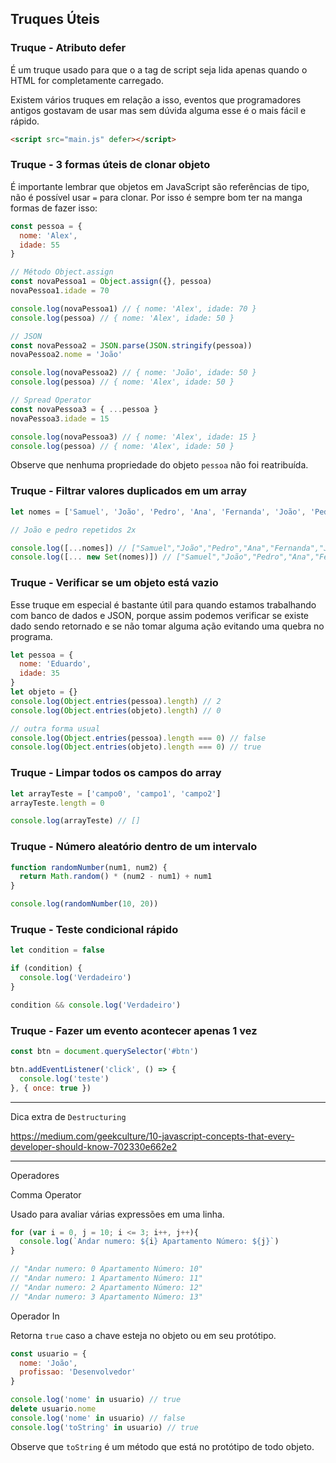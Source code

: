 ## Truques Úteis

### Truque - Atributo defer

É um truque usado para que o a tag de script seja lida apenas quando o HTML for completamente carregado.

Existem vários truques em relação a isso, eventos que programadores antigos gostavam de usar mas sem dúvida alguma esse é o mais fácil e rápido.

````html
<script src="main.js" defer></script>
````

### Truque - 3 formas úteis de clonar objeto

É importante lembrar que objetos em JavaScript são referências de tipo, não é possível usar `=` para clonar. Por isso é sempre bom ter na manga formas de fazer isso:

````js
const pessoa = {
  nome: 'Alex',
  idade: 55
}

// Método Object.assign
const novaPessoa1 = Object.assign({}, pessoa)
novaPessoa1.idade = 70

console.log(novaPessoa1) // { nome: 'Alex', idade: 70 }
console.log(pessoa) // { nome: 'Alex', idade: 50 }

// JSON
const novaPessoa2 = JSON.parse(JSON.stringify(pessoa))
novaPessoa2.nome = 'João'

console.log(novaPessoa2) // { nome: 'João', idade: 50 }
console.log(pessoa) // { nome: 'Alex', idade: 50 }

// Spread Operator
const novaPessoa3 = { ...pessoa }
novaPessoa3.idade = 15

console.log(novaPessoa3) // { nome: 'Alex', idade: 15 }
console.log(pessoa) // { nome: 'Alex', idade: 50 }
````

Observe que nenhuma propriedade do objeto `pessoa` não foi reatribuída. 

### Truque - Filtrar valores duplicados em um array

````js
let nomes = ['Samuel', 'João', 'Pedro', 'Ana', 'Fernanda', 'João', 'Pedro']

// João e pedro repetidos 2x

console.log([...nomes]) // ["Samuel","João","Pedro","Ana","Fernanda","João","Pedro"]
console.log([... new Set(nomes)]) // ["Samuel","João","Pedro","Ana","Fernanda"]
````

### Truque - Verificar se um objeto está vazio

Esse truque em especial é bastante útil para quando estamos trabalhando com banco de dados e JSON, porque assim podemos verificar se existe dado sendo retornado e se não tomar alguma ação evitando uma quebra no programa.

````js
let pessoa = {
  nome: 'Eduardo',
  idade: 35
}
let objeto = {}
console.log(Object.entries(pessoa).length) // 2
console.log(Object.entries(objeto).length) // 0

// outra forma usual
console.log(Object.entries(pessoa).length === 0) // false
console.log(Object.entries(objeto).length === 0) // true

````

### Truque - Limpar todos os campos do array 

````js
let arrayTeste = ['campo0', 'campo1', 'campo2']
arrayTeste.length = 0

console.log(arrayTeste) // []
````

### Truque - Número aleatório dentro de um intervalo

````js
function randomNumber(num1, num2) {
  return Math.random() * (num2 - num1) + num1
}

console.log(randomNumber(10, 20))
````

### Truque - Teste condicional rápido

````js
let condition = false

if (condition) {
  console.log('Verdadeiro')
}

condition && console.log('Verdadeiro')
````

### Truque - Fazer um evento acontecer apenas 1 vez

````js
const btn = document.querySelector('#btn')

btn.addEventListener('click', () => {
  console.log('teste')
}, { once: true })
````



---

Dica extra de `Destructuring`

https://medium.com/geekculture/10-javascript-concepts-that-every-developer-should-know-702330e662e2

---

Operadores

Comma Operator

Usado para avaliar várias expressões em uma linha.

````js
for (var i = 0, j = 10; i <= 3; i++, j++){
  console.log(`Andar numero: ${i} Apartamento Número: ${j}`)
}

// "Andar numero: 0 Apartamento Número: 10"
// "Andar numero: 1 Apartamento Número: 11"
// "Andar numero: 2 Apartamento Número: 12"
// "Andar numero: 3 Apartamento Número: 13"
````

Operador In

Retorna `true` caso a chave esteja no objeto ou em seu protótipo.

````js
const usuario = {
  nome: 'João',
  profissao: 'Desenvolvedor'
}

console.log('nome' in usuario) // true
delete usuario.nome
console.log('nome' in usuario) // false
console.log('toString' in usuario) // true
````

Observe que `toString` é um método que está no protótipo de todo objeto.

